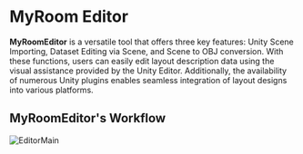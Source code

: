 # MyRoom Editor

**MyRoomEditor** is a versatile tool that offers three key features: Unity Scene Importing, Dataset Editing via Scene, and Scene to OBJ conversion. With these functions, users can easily edit layout description data using the visual assistance provided by the Unity Editor. Additionally, the availability of numerous Unity plugins enables seamless integration of layout designs into various platforms.





## MyRoomEditor's Workflow

![EditorMain](https://github.com/BigJIU/RoomViewer/blob/main/imgs/EditorMain.png)